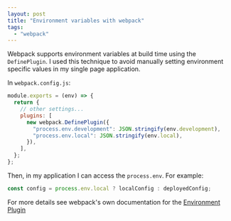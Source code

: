 ```yaml
---
layout: post
title: "Environment variables with webpack"
tags:
  - "webpack"
---
```


Webpack supports environment variables at build time using the `DefinePlugin`. I used this technique to avoid manually setting environment specific values in my single page application.

In `webpack.config.js`:

```js
module.exports = (env) => {
  return {
    // other settings...
    plugins: [
      new webpack.DefinePlugin({
        "process.env.development": JSON.stringify(env.development),
        "process.env.local": JSON.stringify(env.local),
      }),
    ],
  };
};
```

Then, in my application I can access the `process.env`. For example:

```js
const config = process.env.local ? localConfig : deployedConfig;
```

For more details see webpack's own documentation for the [Environment Plugin](https://webpack.js.org/plugins/environment-plugin/)
